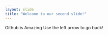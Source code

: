 ```yaml
---
layout: slide
title: "Welcome to our second slide!"
---
```

Github is Amazing
Use the left arrow to go back!
